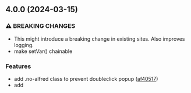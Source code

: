## 4.0.0 (2024-03-15)


### ⚠ BREAKING CHANGES

* This might introduce a breaking change in existing sites. Also improves logging.
* make setVar() chainable

### Features

* add .no-alfred class to prevent doubleclick popup ([af40517](https://github.com/gebeer/RockFrontend/commit/af40517ef27cd0f878b4bcc4e6902f9e466e0fb2))
* add <template> based consent feature ([d2e7984](https://github.com/gebeer/RockFrontend/commit/d2e79849fe1a14cde75c1a94fd23c105c961c570))
* add $config->hideTopBar flag ([dd8e926](https://github.com/gebeer/RockFrontend/commit/dd8e926b23bd8cbd66dba56893339bc6f4f3453f))
* add alfred docs ([b044f94](https://github.com/gebeer/RockFrontend/commit/b044f94a95ebdedf71df089fbaa3360d4163422b))
* add condition param for consentOptout() ([9a31a96](https://github.com/gebeer/RockFrontend/commit/9a31a965ecefb1d10e9fa1d0ca31fae08f662c99))
* add consent management feature ([b5cab3c](https://github.com/gebeer/RockFrontend/commit/b5cab3c8980f45d3e7233566b6290c74574c86ae))
* add consentOptout() feature + docs ([1cc3389](https://github.com/gebeer/RockFrontend/commit/1cc3389c54619a04338e089cb3ebc929f0b65a09))
* add css to force alfred spinner position ([fc283da](https://github.com/gebeer/RockFrontend/commit/fc283da12209260bddb61262c9a0fb6052d3a7cf))
* add debugInfo() ([24b4a85](https://github.com/gebeer/RockFrontend/commit/24b4a85d435c578a3982a19165f10c990eb18e56))
* add dedicated method loadLatte() ([b0d1ac6](https://github.com/gebeer/RockFrontend/commit/b0d1ac6b24bdf5085272d4c324db1b1f0e58fcd6))
* add deprecation note for noAssets ([a5a200f](https://github.com/gebeer/RockFrontend/commit/a5a200fbf69eeae09e04e431fef9b75f0434281c))
* add docs ([3ffc68e](https://github.com/gebeer/RockFrontend/commit/3ffc68e89a9471b8a695859e605d270b87219cea))
* add docs for static rendering feature ([76c4c6c](https://github.com/gebeer/RockFrontend/commit/76c4c6c4e35087bd3cf5fe77e8a0323bc75e0340))
* add dom() method ([a564290](https://github.com/gebeer/RockFrontend/commit/a564290780c226ebee4841f3211d863ec487fde8))
* add experimental support for ajax endpoints ([7db7970](https://github.com/gebeer/RockFrontend/commit/7db7970337462376d13f2e6b13f89af05740ee4b))
* add feature to autoload latte layout-file ([4b6123d](https://github.com/gebeer/RockFrontend/commit/4b6123dbec0d05b5141d4225a531134821fe681f))
* add hide icon to topbar and rename rpb to rf ([7f56583](https://github.com/gebeer/RockFrontend/commit/7f56583abe10a3d2ac011d6f57c58565b1bb4781))
* add HumanDates ([e5cb3d9](https://github.com/gebeer/RockFrontend/commit/e5cb3d9e7d0212d88f5e92dbfb759bc2d91dcff7))
* add humandates via composer ([eabbe8b](https://github.com/gebeer/RockFrontend/commit/eabbe8b2b4d9ece590ec5a30ae6b26f9afe1986c))
* add images and less field to home template ([1010b44](https://github.com/gebeer/RockFrontend/commit/1010b44bf8afb22eae5892c67fed92fb91c63c3e))
* add improved box-layout ([cc3d10e](https://github.com/gebeer/RockFrontend/commit/cc3d10e1acdd2f997a25275a73169b0d127615f2))
* add latte filters vurl + euro + euroAT ([2550732](https://github.com/gebeer/RockFrontend/commit/25507328413316af7d8799e3302f1ab7d6fc619c))
* add latte translation helper to module config ([96d0e00](https://github.com/gebeer/RockFrontend/commit/96d0e00d1172cc702fd279214a7d0d047b9e2bfe))
* add lattepanel again ([82957c0](https://github.com/gebeer/RockFrontend/commit/82957c08621529452fda5fe1e6045733ee193507))
* add less folder to defaults ([b736e5b](https://github.com/gebeer/RockFrontend/commit/b736e5b2d7f0ae481aae30c1763fee5794212406))
* add lighten() and darken() methods for hex values ([852ea50](https://github.com/gebeer/RockFrontend/commit/852ea5008d8220e1724aacf54af05e8888f8237a))
* add livereload to debug info ([87bb33d](https://github.com/gebeer/RockFrontend/commit/87bb33d743aca46ea9b323d09fb22298c1c0e699))
* add module.info.php file ([04f91d7](https://github.com/gebeer/RockFrontend/commit/04f91d73d71916e2980213f4536f2f98bbcd19a6))
* add new icons for RockPageBuilder ([4b46a19](https://github.com/gebeer/RockFrontend/commit/4b46a19b13d6a2b0a9b695f2c47e2557f8d21586))
* add new minify feature ([aebf4c0](https://github.com/gebeer/RockFrontend/commit/aebf4c0a9f896b44be8201b98d39cf20fb88a1c4))
* add noAssets flag ([c2d0a71](https://github.com/gebeer/RockFrontend/commit/c2d0a7157d3719160420d6863b50625d1b263ade))
* add ogImage shortcut ([2131298](https://github.com/gebeer/RockFrontend/commit/2131298635b09fcefed49fbbbdc1ba4def265a28))
* add once() helper ([0938e98](https://github.com/gebeer/RockFrontend/commit/0938e98c84f88b7ff585f8d89494edabeafc53a0))
* add option to trigger "npm run build" on changed file ([85079f0](https://github.com/gebeer/RockFrontend/commit/85079f029a3c220146487d459f4023a64710b56f))
* add otherLangUrl() for simple language switchers ([eb0c137](https://github.com/gebeer/RockFrontend/commit/eb0c1371ba8a193d81cd12161b8405341cac9165))
* add postCSS tool ([1daaded](https://github.com/gebeer/RockFrontend/commit/1daadedcd364f3d828dd71c3e3bb59bb7fc6dbba))
* add renderPagerUIkit() helper ([43cc908](https://github.com/gebeer/RockFrontend/commit/43cc908e51a94a39c97b4454791cce648f5e1cb5))
* add rf-year to formatter ([2d84485](https://github.com/gebeer/RockFrontend/commit/2d844858d9fc06542ccacdd19b5a875ff462380b))
* add rfShrink() ([6ea9cb9](https://github.com/gebeer/RockFrontend/commit/6ea9cb9543f570432557a01bc317c9eddf920c17))
* add rock-beginner profile ([55c4791](https://github.com/gebeer/RockFrontend/commit/55c479197b628ca98a98870af5f762d91b1a231d))
* add rockblocks profile ([27ded7a](https://github.com/gebeer/RockFrontend/commit/27ded7afb32be088c1b934517808945f8227cf8e))
* add RockFrontend.debounce() ([a6f1af0](https://github.com/gebeer/RockFrontend/commit/a6f1af0017840803e057c21253fd225876371896))
* add rockfrontend() functions api ([4991da5](https://github.com/gebeer/RockFrontend/commit/4991da52481f11d79df9e90a7635b03f7ad64e87))
* add scrollclass snippet ([3b6f981](https://github.com/gebeer/RockFrontend/commit/3b6f981bf20a555bedf49fefaad5f66544519f38))
* add selector to rock profile header.latte ([b6e2c00](https://github.com/gebeer/RockFrontend/commit/b6e2c00c9cda5271562639d65d5fe06cc511ef8b))
* add seo docs and new manifest config settings ([47e6668](https://github.com/gebeer/RockFrontend/commit/47e6668928f3df0714fe3546e8b4c642ff0f6db8))
* add setTextdomain ([24e3962](https://github.com/gebeer/RockFrontend/commit/24e396241c12134330e0d09c48ba54bf86fc5786))
* add setViewFolders to support RockCommerce HTMX ([dc33123](https://github.com/gebeer/RockFrontend/commit/dc3312329ba620a3008e77fd2117b726c9efbe2a))
* add short syntax for hiding plus icons in alfred ([65c59bf](https://github.com/gebeer/RockFrontend/commit/65c59bfab21c3a7f9bd44c3326b34718941dc9f9))
* add sortable toggle to topbar ([f08e14d](https://github.com/gebeer/RockFrontend/commit/f08e14d39d3c55b9a3728e46dbb90d9966638b39))
* add static site rendering feature ([1a87bf9](https://github.com/gebeer/RockFrontend/commit/1a87bf9c10218de8e7073d10d3eda50ed57c0a1b))
* add support for rendering html files ([b4d3e6b](https://github.com/gebeer/RockFrontend/commit/b4d3e6bd7a295efd318f82e03db88e47cbf03f27))
* add support for rockblocks folder ([bf91d6f](https://github.com/gebeer/RockFrontend/commit/bf91d6f06a2ecaa37f4ba64225e17c963126a2ba))
* add support for RockPageBuilder sortable 🤩🚀 ([bf8ab5c](https://github.com/gebeer/RockFrontend/commit/bf8ab5c618c709ef07e8c3c44d734cfb39c739e9))
* add support for showing RockPageBuilder block type ([d577ea7](https://github.com/gebeer/RockFrontend/commit/d577ea7dee7b3bf68783dfcfedad261936e3c291))
* add support for topbar prepend/append markup ([c33665c](https://github.com/gebeer/RockFrontend/commit/c33665c552b9e928ec3e3f6c41dc33280cc80d39))
* add support for translations in LATTE files ([5656765](https://github.com/gebeer/RockFrontend/commit/5656765b998ff00d16a1887f8a1b3bbf01e9ba12))
* add svgDom() method ([afdef7e](https://github.com/gebeer/RockFrontend/commit/afdef7e933f740bab827ed9554b421b75551da83))
* add template-edit button to topbar ([fec8447](https://github.com/gebeer/RockFrontend/commit/fec844705bc23585346d4f00485e073c8061493b))
* add tinymce alignment styles to defaults.less ([cb1bd0a](https://github.com/gebeer/RockFrontend/commit/cb1bd0a5e535a216f3ce2643a79f3ca5c9962f52))
* add topbar feature (mobile preview + edit links) ([a4ee4cf](https://github.com/gebeer/RockFrontend/commit/a4ee4cfd5eb8dd149db8839a73088271713fb616))
* add topbar toggle ([f9bf247](https://github.com/gebeer/RockFrontend/commit/f9bf247ef526fb726518377f726670b65127776a))
* add translation helper ([877ddb9](https://github.com/gebeer/RockFrontend/commit/877ddb9dbda605d76450d538bb3da21615def0bd))
* add variables array to view() method ([c98ee66](https://github.com/gebeer/RockFrontend/commit/c98ee667712de44bd697fade8a93dc0a40042a81))
* add view folder feature ([dab548b](https://github.com/gebeer/RockFrontend/commit/dab548bd64d4fa66f7dcad8945d49345882a533f))
* add vitepress docs ([6500881](https://github.com/gebeer/RockFrontend/commit/6500881d9be49602603066c9d87381323f1b7780))
* add vscodeLink method ([aa0bdd8](https://github.com/gebeer/RockFrontend/commit/aa0bdd83cc183e28473b933b38ba8e8d18f5ce50))
* allow .no-alfred class on non-body elements ([df436e4](https://github.com/gebeer/RockFrontend/commit/df436e4f8d103c8bd6a0b154cb643789e2000688))
* auto-update htaccess to block access to latte/twig/blade/less files ([229277c](https://github.com/gebeer/RockFrontend/commit/229277cb09d8b89a68e31793f02133efc1d4f790))
* copy sourcemap files after postCSS() ([b925b58](https://github.com/gebeer/RockFrontend/commit/b925b589e0b46ac15301c61255e50f1835649abc))
* don't load livereload in iframes and update minification ([75e6699](https://github.com/gebeer/RockFrontend/commit/75e66994813946ce943913b768ee640e9188528c))
* hide alfred GUI on shift keypress ([d6862d0](https://github.com/gebeer/RockFrontend/commit/d6862d041c61af0b067edd81e8cbd407d405aa04))
* hide url+user in livereload logs ([3e25a01](https://github.com/gebeer/RockFrontend/commit/3e25a01fd55cee4bfc568f12065125e5a67dc9a8))
* ignore rockpdf assets from livereload ([57a4e9f](https://github.com/gebeer/RockFrontend/commit/57a4e9f2b89685727b4c38623fd22cec1c5d4d45))
* improve consent tools, add "has-consent-click" and "needs-consent-click" ([fdfa07f](https://github.com/gebeer/RockFrontend/commit/fdfa07fe31afba74ce9e456afe8742761b5c2270))
* improve livereload ([fa67da2](https://github.com/gebeer/RockFrontend/commit/fa67da2d225db12e9d7c4ecd9798e8f1e8cffcb6))
* improve sticky footer for usage in admin theme ([cc0ee69](https://github.com/gebeer/RockFrontend/commit/cc0ee6926098787e1d0a2c75ecfd593d3cd8735b))
* improve topbar ([27f20d3](https://github.com/gebeer/RockFrontend/commit/27f20d3ab00ab7b6a8fd80d35921551fe8bd5179))
* improve topbar hidden style ([959f797](https://github.com/gebeer/RockFrontend/commit/959f79783b687dea9a6895601fa170c765e8fdcd))
* improve topbar toggle ([d6f5c76](https://github.com/gebeer/RockFrontend/commit/d6f5c762d5a23666227c893d0ff06360f5431f76))
* improve translation code [#20](https://github.com/gebeer/RockFrontend/issues/20) by Jens ([d11708a](https://github.com/gebeer/RockFrontend/commit/d11708a77b5e62cb1d802588eda870a5a9a1fdf2))
* improve ui of sortable toggle ([332fd0e](https://github.com/gebeer/RockFrontend/commit/332fd0e65fc1438cded81a2842dc2173f50bf2a0))
* improve view() method for rockcommerce ([c05576a](https://github.com/gebeer/RockFrontend/commit/c05576a3393c277d4d143938e0ac519e6df4ec6a))
* increase z-index for alfred icons ([7ead197](https://github.com/gebeer/RockFrontend/commit/7ead1971b6c4f48a996bf4ce6b6fc0f2ae28162f))
* install Less module automatically ([e7b0916](https://github.com/gebeer/RockFrontend/commit/e7b09164851ddefab0198dc417a17e330a7c4368))
* make it possible to define the output directory for css ([cf7afd1](https://github.com/gebeer/RockFrontend/commit/cf7afd14be358a028a4c0a0d12d967ccd22db687))
* make link handler for alfred links configurable ([89ae18c](https://github.com/gebeer/RockFrontend/commit/89ae18c67dbc44cd89a46ddf2458627518e1d836))
* make loadAlfred() public ([42e10b1](https://github.com/gebeer/RockFrontend/commit/42e10b10d3e5ba1c51869912c8ec1a42f3851efc))
* make loadLatte hookable ([c3e4f47](https://github.com/gebeer/RockFrontend/commit/c3e4f47196d5d5f86759a503a418211a370ff7c7))
* make remBase configurable ([52854dd](https://github.com/gebeer/RockFrontend/commit/52854dd114087490acd1775c04703b9699e52ad6))
* make setVar() chainable ([a4e3c2f](https://github.com/gebeer/RockFrontend/commit/a4e3c2f6e82897b50de7b06cc3cc181726c6f954))
* make svg() work with pagefiles ([c21ea10](https://github.com/gebeer/RockFrontend/commit/c21ea10f72fda25588504b2c9b4b60a5f265aa3a))
* make z-index of topbar configurable ([81ef91f](https://github.com/gebeer/RockFrontend/commit/81ef91fb492f9018311fb6c7caa742ac6fcbffdd))
* minify topbar css ([9eca5cf](https://github.com/gebeer/RockFrontend/commit/9eca5cfadd2cc8f14c04c789a320ff09305b79fa))
* move livereload settings to RockFrontend ([7e0ba90](https://github.com/gebeer/RockFrontend/commit/7e0ba904758ce223b9c6512d8762b1a26ced0ce5))
* move rockpagebuilder logic to rpb module ([2b71dd8](https://github.com/gebeer/RockFrontend/commit/2b71dd8ae06b3f380ff214ac35f235362d6042e9))
* new concept of autoload assets ([527d4fa](https://github.com/gebeer/RockFrontend/commit/527d4fa5e1b31b866703a05a80eabf6abe4ee2d0))
* only load RockFrontend.js if enabled ([f62ec7e](https://github.com/gebeer/RockFrontend/commit/f62ec7e4790dbb13a913c4bce1ca52ea72a89319))
* option to add urlsegmentstr to otherLangUrl() ([0e4e042](https://github.com/gebeer/RockFrontend/commit/0e4e04211e4cc6b58055e0b9070a742331eaf106))
* prune livereload log to 1 day ([e8ea6b6](https://github.com/gebeer/RockFrontend/commit/e8ea6b6795a35936dfdcc4357cc015d9f4b7c2e1))
* refactor to use pw classloader ([091888e](https://github.com/gebeer/RockFrontend/commit/091888e49d1e868ebdbd20e8f9ce4d052404c74f))
* refactor topbar ([79a688f](https://github.com/gebeer/RockFrontend/commit/79a688ff6907193c9072858ee4f099c452f0cf07))
* remove homepage field migrations ([9853553](https://github.com/gebeer/RockFrontend/commit/9853553bbb5a24cdb0fb6563d5a62d39280f48ed))
* remove version number from downloaded uikit folder to prevent profile exceptions ([94f8b94](https://github.com/gebeer/RockFrontend/commit/94f8b94b0c3b780ff985fcc174c045fb89fee128))
* rename default asset name from head to main ([fc3d1ae](https://github.com/gebeer/RockFrontend/commit/fc3d1ae36795c09cb74f08db585dfb8579d95b3b))
* reset uikit cache on modules refresh ([9c78245](https://github.com/gebeer/RockFrontend/commit/9c78245cccecc8d688f7cfaf7ba80dc7af1ec1e3))
* show alfred element ID if present ([3991af1](https://github.com/gebeer/RockFrontend/commit/3991af1ee5270af471e628a7842dc550432f09da))
* show livereload count in log and on config page ([ad7748a](https://github.com/gebeer/RockFrontend/commit/ad7748a8aeb1d1427ac13b0201c460c3b5d5a81c))
* show template in topbar ([239d64b](https://github.com/gebeer/RockFrontend/commit/239d64b185c2e64bb5117ae5bc16db7b4d58c725))
* support cssDir paths ([77f9e05](https://github.com/gebeer/RockFrontend/commit/77f9e0520a5f9762b570e251e02655f4e36bbcff))
* support env vars for editorLink() ([43ed1de](https://github.com/gebeer/RockFrontend/commit/43ed1de1b8267228385eae4252d1c669133e1242))
* support multiple classes for rf-scrollclass ([8a3f011](https://github.com/gebeer/RockFrontend/commit/8a3f01136f7c00031677d204dd5f68e888f12a10))
* toggle alfred ui on CMD/CTRL ([f23fb4b](https://github.com/gebeer/RockFrontend/commit/f23fb4ba7b1a70fab54b68a291454c059b00b804))
* tweak frontend modal z-index for uikit nav ([20f4362](https://github.com/gebeer/RockFrontend/commit/20f4362658a9a3a9dfcadf52d26e3135d7c5b7c7))
* tweak livereload and add latte bar to tracy ([907add4](https://github.com/gebeer/RockFrontend/commit/907add42dbed9d8133e80d2f107568e0e72fb786))
* update dependencies (requires PHP8.1) ([488e689](https://github.com/gebeer/RockFrontend/commit/488e68937c5356504b39adbebe461466c077b306))
* update exclude regexes ([5c2436e](https://github.com/gebeer/RockFrontend/commit/5c2436eef78b1d92d61493d6f73298581bc7a35f))
* update latte from 3.0.6 to 3.0.10 ([102da82](https://github.com/gebeer/RockFrontend/commit/102da82100f66f8fd177edfac307f8fda124c246))
* update profile to use layout.latte ([15ad6cf](https://github.com/gebeer/RockFrontend/commit/15ad6cfa032c0b37c6e6db10d608f8d80d975b2e))
* update required php version in info ([529c113](https://github.com/gebeer/RockFrontend/commit/529c113eb36a2c3a47e955d5f68c1264f751811c))
* update to support new rockpagebuilder sortable handles ([80099f5](https://github.com/gebeer/RockFrontend/commit/80099f5770803bff1ff5eee82adba769670a6f83))
* update vendor and add HtmlPageDom ([a705851](https://github.com/gebeer/RockFrontend/commit/a70585152dad9eb67a90f1f6298f3c2ab66e0a7c))
* upgrade latte to 3.0.11 to fix exitIf feature ([0d38b49](https://github.com/gebeer/RockFrontend/commit/0d38b492ec03f743019baa93f3c21184878ba995))


### Bug Fixes

* access property id on bool ([876e66c](https://github.com/gebeer/RockFrontend/commit/876e66c7e7443cc8256bc93f8c28e3e4c2b3d4c0))
* add docs about seo fields ([9dcbd3a](https://github.com/gebeer/RockFrontend/commit/9dcbd3ab91b1f079749cacec9b30664f3063f5f0))
* add missing blockmargins style for RockPageBuilder profile ([0670d75](https://github.com/gebeer/RockFrontend/commit/0670d75edb0210a21dd64b88a8cdf859d22c1a37))
* add missing layout file for blank profile ([677154d](https://github.com/gebeer/RockFrontend/commit/677154d9b68c285d5e811cc950c1fefc86d49a40))
* add rockshell to livereload folders ([8bc1558](https://github.com/gebeer/RockFrontend/commit/8bc15584eb9204414eecff3b68c8831822afbb32))
* alfred icons only shown on pagebuilder blocks ([811a296](https://github.com/gebeer/RockFrontend/commit/811a29685e693eb2bae373c6c288da9e54e18818))
* alfred tag showing up in markup when not needed ([5a152e7](https://github.com/gebeer/RockFrontend/commit/5a152e715c66303c17df65ccf2b900e97766d61f))
* apostrophes breaking alfred() ([3bcc291](https://github.com/gebeer/RockFrontend/commit/3bcc291f4288181cb7860ef85e93059e3a36676a))
* autoprepend causing wrong options field values ([27f9a04](https://github.com/gebeer/RockFrontend/commit/27f9a048338279325a3e48f601189a878006b27e))
* autoprepend throwing errors, fix [#21](https://github.com/gebeer/RockFrontend/issues/21) ([594dd2b](https://github.com/gebeer/RockFrontend/commit/594dd2b1090519cc43f585919e7d47d9c472f381))
* custom less feature not working on production ([44a3bc5](https://github.com/gebeer/RockFrontend/commit/44a3bc54b96ff27b3b9292a46c6f84baef3fd16b))
* docs typos ([96b04fc](https://github.com/gebeer/RockFrontend/commit/96b04fc75ca2d997dbe917addc3d3e9689397643))
* don't create manifest by default ([1b17b86](https://github.com/gebeer/RockFrontend/commit/1b17b862c34133fb67a29373ccf1e82198a917d3))
* don't load layout file on RockPdf rendering ([fd6eaa3](https://github.com/gebeer/RockFrontend/commit/fd6eaa33600d8435354e2c1055685349d4b5132a))
* empty string leads to empty filename ([f929762](https://github.com/gebeer/RockFrontend/commit/f9297625df6b6ef9353af01d8965dfb1742b25c9))
* error when less field not used ([495c186](https://github.com/gebeer/RockFrontend/commit/495c186387ba441878529a1125cd02bec77928a5))
* fatal error after profile install due to RockPageBuilder fields ([9855152](https://github.com/gebeer/RockFrontend/commit/98551524ad8042d1660849bd6462b8f416660a90))
* fix debugInfo throwing error if folders are null ([c69a79e](https://github.com/gebeer/RockFrontend/commit/c69a79e382d51b2bdc3697886a6a35fc6567aabb))
* fix livereload issue on PHP8.2 ([7660ea4](https://github.com/gebeer/RockFrontend/commit/7660ea423a6a7ac9d315f61d2c4d682f65f136c5))
* fix passing null to ltrim error ([de06831](https://github.com/gebeer/RockFrontend/commit/de0683145c2dc1e66a59ba91af82942c67c6d6f3))
* header boxed classes ([c82a1ff](https://github.com/gebeer/RockFrontend/commit/c82a1ff53a2e5b970ab492eeff6f68546ed440cb))
* header outputting selector ([2c3b9e1](https://github.com/gebeer/RockFrontend/commit/2c3b9e103c6327b866c7888226529928e269d67b))
* improve getUikitVersions in module config ([5743df9](https://github.com/gebeer/RockFrontend/commit/5743df9c84943949ca1db3a8a3447e095d7197c1))
* improve youtube thumb ([1872ffa](https://github.com/gebeer/RockFrontend/commit/1872ffa91975527a6c8f8595071fbee25abf3bb6))
* IntlDateFormatter use statement missing ([00ef357](https://github.com/gebeer/RockFrontend/commit/00ef35717f4e09bfb3581cbf11451774786f89d5))
* issue with minify() and external assets like typekit ([c2014fa](https://github.com/gebeer/RockFrontend/commit/c2014fabe9bf5cab823d1212b2948ae071403edd))
* less not recompiling when using variables from PHP ([7f805a1](https://github.com/gebeer/RockFrontend/commit/7f805a10af8b02af967abaf1cf81d146c693f21c))
* livereload tag added when livereload was disabled ([1818083](https://github.com/gebeer/RockFrontend/commit/181808339351bc1b027c1ef37b6f02678f5a1686))
* make alfred icons have z-index 10 instead of 2 ([2ce3562](https://github.com/gebeer/RockFrontend/commit/2ce3562164bf48e6b8beed17c6e9a5388c950634))
* minify removing defer attribute from script tag ([f3f0e38](https://github.com/gebeer/RockFrontend/commit/f3f0e387fbd6317d739d9dac50edff371b350b43))
* normalize windows file path ([7895e06](https://github.com/gebeer/RockFrontend/commit/7895e06254329b333d5ac4a38110cbb1b3804209))
* null showing up on alfred hover ([cd66bff](https://github.com/gebeer/RockFrontend/commit/cd66bff13f19bc590b46eae46af02ffa390df0d7))
* php8 warning ([300bef9](https://github.com/gebeer/RockFrontend/commit/300bef90fa77779796930d4e26030cf4c3aa27aa))
* prevent auto-install of RockPageBuilder ([07b1418](https://github.com/gebeer/RockFrontend/commit/07b141860b22e68d6a047565bfb2118b66f41b01))
* prevent double adding of assets ([14b9b10](https://github.com/gebeer/RockFrontend/commit/14b9b10e01c731a172f2c0532dcc6b9d7adebc71))
* prevent loading AutoPrepend on non-templatefile render() calls ([0eeb184](https://github.com/gebeer/RockFrontend/commit/0eeb1840e2eade6f27e9ebbfb4a378b7374324e4))
* prevent saveCSS error on old installations ([001e311](https://github.com/gebeer/RockFrontend/commit/001e3111af96ffbea21d8b553ed4d51162fdc600))
* reload only active tab to prevent RockMigrations errors ([ea2426f](https://github.com/gebeer/RockFrontend/commit/ea2426f0202772ef69be5bc9eba72716e8185ad9))
* remove console.log() ([54f50a8](https://github.com/gebeer/RockFrontend/commit/54f50a8da2cb4a52432938453654980bc2cd5a0f))
* remove features ([5f24e9d](https://github.com/gebeer/RockFrontend/commit/5f24e9de75976038cd2a041d12d58efa8eef7c34))
* remove label from alfred edit icon (can break json) ([f7b8378](https://github.com/gebeer/RockFrontend/commit/f7b8378d03ecf31f958b5233c997163e75f317e8))
* remove lattepanel causing compile error ([119e97c](https://github.com/gebeer/RockFrontend/commit/119e97c00db37cfa4c6d18a901bb67eee4b89e9e))
* remove outdated uikit profile - please use the rock profile instead! ([e92f9bc](https://github.com/gebeer/RockFrontend/commit/e92f9bc88334af6fb3b8c0457b747215306fef94))
* remove template edit icon ([9707d77](https://github.com/gebeer/RockFrontend/commit/9707d7738841c2ec9fff009a957282a7e5229b25))
* remove unused "use" statements ([d9074f0](https://github.com/gebeer/RockFrontend/commit/d9074f0b2605dd54773d572ab537ea88d915e54b))
* remove unused drop() method ([ea2029e](https://github.com/gebeer/RockFrontend/commit/ea2029e8496f5d3fbd8dc716065fa3915848ff19))
* remove unused old script ([8c499d2](https://github.com/gebeer/RockFrontend/commit/8c499d2fd4a00379767c2516c7cfdc4f5b498230))
* remove unused options reference ([7ad201e](https://github.com/gebeer/RockFrontend/commit/7ad201eb99ea91085557f7fdf124dc744333c010))
* rename index.md files to readme.md ([49500d9](https://github.com/gebeer/RockFrontend/commit/49500d901948b93d0bb9edeab66b9c478b8090f0))
* rename profile ([42ee849](https://github.com/gebeer/RockFrontend/commit/42ee8492c124e3612bd84c7f0fe5cf6f761d87f7))
* RockFrontend script tag in markup when not needed ([25364be](https://github.com/gebeer/RockFrontend/commit/25364bec85a3c24e74127304e4131ee0e824bb5e))
* Rules added multiple times to /site/templates/.htaccess ([6123c1a](https://github.com/gebeer/RockFrontend/commit/6123c1ab21779ddc1bcdee1a60f6ff2c8bb39773))
* script loaded twice when using addAll() and minify() ([fbe21b1](https://github.com/gebeer/RockFrontend/commit/fbe21b1439d8e45b2586155dcb1147ed93e6e81d))
* seo values double entity encoded ([e4cbff8](https://github.com/gebeer/RockFrontend/commit/e4cbff8661af3c2cf315da838c93235fbba77c1c))
* setting livereload from config.php did not work ([6efdf9d](https://github.com/gebeer/RockFrontend/commit/6efdf9d19cecdebe1c649b8b0da1ccf128bade41))
* shiftkey hides alfred elements which breaks confirm feature ([2a5f3b1](https://github.com/gebeer/RockFrontend/commit/2a5f3b16c86e9405344a8661ea610f1e344bdb55))
* show items as array in debuginfo ([ff0068b](https://github.com/gebeer/RockFrontend/commit/ff0068bf211f2d2a9e7a59cba89627b5db8fb48a))
* show rockmigrations outdated warning ([a269e26](https://github.com/gebeer/RockFrontend/commit/a269e2677ef60ff5d9c8c84b08ebc6696dcf47de))
* topbar style ([509e27b](https://github.com/gebeer/RockFrontend/commit/509e27b66017567b95ea7ed43355e64d4bdd2ce9))
* translate.php breaks regular PHP translations ([578c34d](https://github.com/gebeer/RockFrontend/commit/578c34d6658d9b2511cc95df6547580d0196b261))
* typecast string in getChangedFiles ([3b5d43a](https://github.com/gebeer/RockFrontend/commit/3b5d43a02f7ecbea6309643f38144c020246683c))
* typo ([5981247](https://github.com/gebeer/RockFrontend/commit/59812470372926658adc895ea6c0a519a5e0654e))
* typos ([92672ea](https://github.com/gebeer/RockFrontend/commit/92672ea60993760f91c08c95a703537ff18f0b23))
* update composer dependencies ([6c2dd06](https://github.com/gebeer/RockFrontend/commit/6c2dd06c1ef43e4e471fdc183b86055347ad9f56))
* vscode links not working with .view.php files ([7f68831](https://github.com/gebeer/RockFrontend/commit/7f68831e6b7c7ab2c2e99084719f95795f6b9e34))
* vscode links not working with latest vscode ([823d2f6](https://github.com/gebeer/RockFrontend/commit/823d2f6e4bd77c38dbe5fe4c96ad33555f47edcc))
* warning on alfred() calls with integers ([d8f7122](https://github.com/gebeer/RockFrontend/commit/d8f7122d59a4862cdf20d4dfa680b57c06021d75))
* weird vspace scale value ([bffaf73](https://github.com/gebeer/RockFrontend/commit/bffaf734585cec89e75cd93e735ac2fceee271d4))
* WireFileTools error if templates/less doesn't exist ([4c2c352](https://github.com/gebeer/RockFrontend/commit/4c2c352ed731f4efe5ce96c2e55593809f7fd966))
* wrong maxfiles for field_images ([be5fca5](https://github.com/gebeer/RockFrontend/commit/be5fca51e5086db388d12203283e8ad7402546da))
* wrong property wrapperClass --> wrapClass ([c1c01bf](https://github.com/gebeer/RockFrontend/commit/c1c01bf36fa17ad716fbbdc277b9d35673733f4b))
* wrong template path when using latte includes ([f2277e7](https://github.com/gebeer/RockFrontend/commit/f2277e70a603b1139734aab9a7a60c85b315c4a6))
* wrong vendor path in AssetsArray ([a1ba9aa](https://github.com/gebeer/RockFrontend/commit/a1ba9aabd32ecff571680ee3978b15d604b4bb13))

